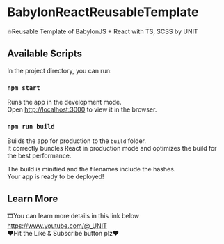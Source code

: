 # BabylonReactReusableTemplate
🔥Reusable Template of BabylonJS + React with TS, SCSS by UNIT

## Available Scripts

In the project directory, you can run:

### `npm start`

Runs the app in the development mode.\
Open [http://localhost:3000](http://localhost:3000) to view it in the browser.

### `npm run build`

Builds the app for production to the `build` folder.\
It correctly bundles React in production mode and optimizes the build for the best performance.

The build is minified and the filenames include the hashes.\
Your app is ready to be deployed!

## Learn More

🎞You can learn more details in this link below \
https://www.youtube.com/@_UNIT \
❤Hit the Like & Subscribe button plz❤  
